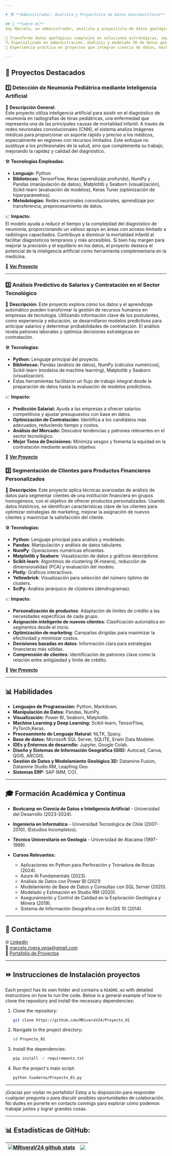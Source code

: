 ```yaml
---

# 🌎 **Administrador, Analista y Proyectista de Datos Geocientíficos** 

## 📘 **Sobre mí**  
Soy Marcelo, un administrador, analista y proyectista de datos geológicos con más de 10 años de experiencia en minería. Mi pasión radica en ayudar a geólogos e ingenieros a tomar decisiones estratégicas a través de la integración de tecnologías avanzadas, análisis de datos y modelado geocientífico.

🎯 Transformo datos geológicos complejos en soluciones estratégicas, impulsando decisiones basadas en datos en la industria minera.  
🔍 Especializado en administración, análisis y modelado 3D de datos geocientíficos.  
💼 Experiencia práctica en proyectos que integran ciencia de datos, machine learning y herramientas GIS para optimizar operaciones y exploración minera.

---
```


## 📂 **Proyectos Destacados**


### 1️⃣ **Detección de Neumonía Pediátrica mediante Inteligencia Artificial**  

📌 **Descripción General:**  
Este proyecto utiliza inteligencia artificial para asistir en el diagnóstico de neumonía en radiografías de tórax pediátricas, una enfermedad que representa una de las principales causas de mortalidad infantil. A través de redes neuronales convolucionales (CNN), el sistema analiza imágenes médicas para proporcionar un soporte rápido y preciso a los médicos, especialmente en regiones con recursos limitados. Este enfoque no sustituye a los profesionales de la salud, sino que complementa su trabajo, mejorando la rapidez y calidad del diagnóstico.  

🛠️ **Tecnologías Empleadas:**  
- **Lenguaje:** Python  
- **Bibliotecas:** TensorFlow, Keras (aprendizaje profundo), NumPy y Pandas (manipulación de datos), Matplotlib y Seaborn (visualización), Scikit-learn (evaluación de modelos), Keras Tuner (optimización de hiperparámetros).  
- **Metodologías:** Redes neuronales convolucionales, aprendizaje por transferencia, preprocesamiento de datos.  

📈 **Impacto:**  
El modelo ayuda a reducir el tiempo y la complejidad del diagnóstico de neumonía, proporcionando un valioso apoyo en áreas con acceso limitado a radiólogos capacitados. Contribuye a disminuir la mortalidad infantil al facilitar diagnósticos tempranos y más accesibles. Si bien hay margen para mejorar la precisión y el equilibrio en los datos, el proyecto destaca el potencial de la inteligencia artificial como herramienta complementaria en la medicina.  

🔗 [**Ver Proyecto**](https://github.com/MRiveraV24/Proyecto_01/tree/main)  

--- 
### 2️⃣ **Análisis Predictivo de Salarios y Contratación en el Sector Tecnológico**

📌 **Descripción:** Este proyecto explora cómo los datos y el aprendizaje automático pueden transformar la gestión de recursos humanos en empresas de tecnología. Utilizando información clave de los postulantes, como experiencia y educación, se desarrollaron modelos predictivos para anticipar salarios y determinar probabilidades de contratación. El análisis revela patrones laborales y optimiza decisiones estratégicas en contratación.

🛠️ **Tecnologías:**
- **Python:** Lenguaje principal del proyecto.
- **Bibliotecas:** Pandas (análisis de datos), NumPy (cálculos numéricos), Scikit-learn (modelos de machine learning), Matplotlib y Seaborn (visualización).
- Estas herramientas facilitaron un flujo de trabajo integral desde la preparación de datos hasta la evaluación de modelos predictivos.

📈 **Impacto:**
- **Predicción Salarial:** Ayuda a las empresas a ofrecer salarios competitivos y ajustar presupuestos con base en datos.
- **Optimización de Contratación:** Identifica a los candidatos más adecuados, reduciendo tiempo y costos.
- **Análisis del Mercado:** Descubre tendencias y patrones relevantes en el sector tecnológico.
- **Mejor Toma de Decisiones:** Minimiza sesgos y fomenta la equidad en la contratación mediante análisis objetivo.

🔗 [**Ver Proyecto**](https://github.com/MRiveraV24/Proyecto_02/tree/main)  

### 3️⃣ **Segmentación de Clientes para Productos Financieros Personalizados**

📌 **Descripción:**
Este proyecto aplica técnicas avanzadas de análisis de datos para segmentar clientes de una institución financiera en grupos homogéneos, con el objetivo de ofrecer productos personalizados. Usando datos históricos, se identifican características clave de los clientes para optimizar estrategias de marketing, mejorar la asignación de nuevos clientes y maximizar la satisfacción del cliente.

🛠️ **Tecnologías:**
- **Python**: Lenguaje principal para análisis y modelado.
- **Pandas**: Manipulación y análisis de datos tabulares.
- **NumPy**: Operaciones numéricas eficientes.
- **Matplotlib y Seaborn**: Visualización de datos y gráficos descriptivos.
- **Scikit-learn**: Algoritmos de clustering (K-means), reducción de dimensionalidad (PCA) y evaluación del modelo.
- **Plotly**: Gráficos interactivos.
- **Yellowbrick**: Visualización para selección del número óptimo de clusters.
- **SciPy**: Análisis jerárquico de clústeres (dendrogramas).

📈 **Impacto:**
- **Personalización de productos**: Adaptación de límites de crédito a las necesidades específicas de cada grupo.
- **Asignación inteligente de nuevos clientes**: Clasificación automática en segmentos desde el inicio.
- **Optimización de marketing**: Campañas dirigidas para maximizar la efectividad y minimizar costos.
- **Decisiones basadas en datos**: Información clara para estrategias financieras más sólidas.
- **Comprensión de clientes**: Identificación de patrones clave como la relación entre antigüedad y límite de crédito.

🔗 [**Ver Proyecto**](https://github.com/MRiveraV24/Proyecto_03/tree/main)  

---

## 📊 **Habilidades** 

- **Lenguajes de Programación:** Python, Markdown.
- **Manipulación de Datos:** Pandas, NumPy.  
- **Visualización:** Power BI, Seaborn, Matplotlib.  
- **Machine Learning y Deep Learning:** Scikit-learn, TensorFlow, PyTorch,Keras.
- **Procesamiento de Lenguaje Natural:** NLTK, Spacy.
- **Base de datos:** Microsoft SQL Server, SQLITE, Erwin Data Modeler.
- **IDEs y Entornos de desarrollo:** Jupyter, Google Colab.
- **Diseño y Sistemas de Información Geográfica (GIS):** Autocad, Canva, QGIS, ARCGIS.
- **Gestión de Datos y Modelamiento Geológico 3D:** Datamine Fusion, Datamine Studio RM, Leapfrog Geo.
- **Sistemas ERP:** SAP (MM, CO).  

---

## 🎓 **Formación Académica y Continua**  
- **Bootcamp en Ciencia de Datos e Inteligencia Artificial** - Universidad del Desarrollo (2023-2024).
- **Ingeniería en Informática** - Universidad Tecnológica de Chile (2007-2010), (Estudios Incompletos).  
- **Técnico Universitario en Geología** - Universidad de Atacama (1997-1999).  
- **Cursos Relevantes:**  

  - Aplicaciones en Python para Perforación y Tronadura de Rocas (2024).
  - Azure AI Fundamentals (2023).
  - Análisis de Datos con Power BI (2021)   
  - Modelamiento de Base de Datos y Consultas con SQL Server (2020). 
  - Modelado y Estimación en Studio RM (2020).
  - Aseguramiento y Control de Calidad en la Exploración Geológica y Minera (2019).
  - Sistema de Información Geográfica con ArcGIS 10 (2014). 

---

## 💬 **Contáctame**  
🌐 [LinkedIn](https://www.linkedin.com/in/marcelo-rivera-vega/)  
📧 marcelo.rivera.vega@gmail.com  
📂 [Portafolio de Proyectos](https://github.com/MRiveraV24)  

---

## ⏩ **Instrucciones de Instalación proyectos** 


Each project has its own folder and contains a `README.md` with detailed instructions on how to run the code. Below is a general example of how to clone the repository and install the necessary dependencies:

1. Clone the repository:
    ```sh
    git clone https://github.com/MRiveraV24/Proyecto_01
    ```

2. Navigate to the project directory:
    ```sh
    cd Proyecto_01
    ```

3. Install the dependencies:
    ```sh
    pip install -r requirements.txt
    ```

4. Run the project's main script:
    ```sh
    python Cuaderno/Proyecto_01.py
    ```

---



¡Gracias por visitar mi portafolio! Estoy a tu disposición para responder cualquier pregunta o para discutir posibles oportunidades de colaboración. No dudes en ponerte en contacto conmigo para explorar cómo podemos trabajar juntos y lograr grandes cosas.

---


## 📊 Estadísticas de GitHub:
| <a href="https://github.com/anuraghazra/github-readme-stats"><img align="center" src="https://github-readme-stats.vercel.app/api?username=MRiveraV24&show_icons=true&include_all_commits=true&theme=buefy&hide_border=true" alt="MRiveraV24 github stats" /></a> | <a href="https://github.com/anuraghazra/github-readme-stats"><img align="center" src="https://github-readme-stats.vercel.app/api/top-langs/?username=MRiveraV24&layout=compact&theme=buefy&hide_border=true" /></a> |
| ------------- | ------------- |
